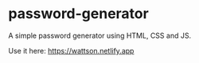 # password-generator
 A simple password generator using HTML, CSS and JS. 
 
 Use it here: https://wattson.netlify.app
